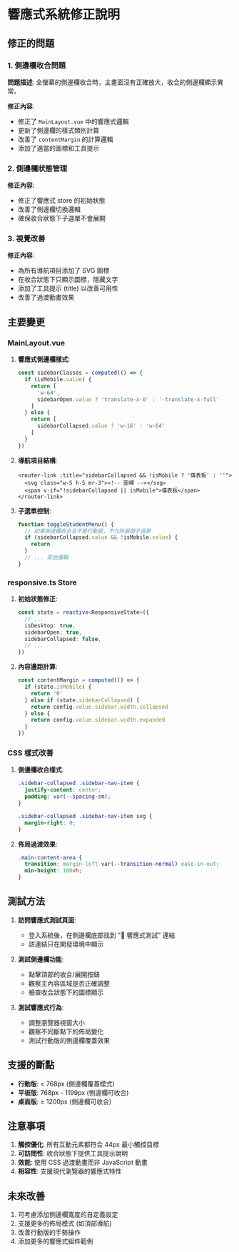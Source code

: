 # 響應式系統修正說明

## 修正的問題

### 1. 側邊欄收合問題
**問題描述**: 全螢幕的側邊欄收合時，主畫面沒有正確放大，收合的側邊欄顯示異常。

**修正內容**:
- 修正了 `MainLayout.vue` 中的響應式邏輯
- 更新了側邊欄的樣式類別計算
- 改善了 `contentMargin` 的計算邏輯
- 添加了適當的圖標和工具提示

### 2. 側邊欄狀態管理
**修正內容**:
- 修正了響應式 store 的初始狀態
- 改善了側邊欄切換邏輯
- 確保收合狀態下子選單不會展開

### 3. 視覺改善
**修正內容**:
- 為所有導航項目添加了 SVG 圖標
- 在收合狀態下只顯示圖標，隱藏文字
- 添加了工具提示 (title) 以改善可用性
- 改善了過渡動畫效果

## 主要變更

### MainLayout.vue
1. **響應式側邊欄樣式**:
   ```typescript
   const sidebarClasses = computed(() => {
     if (isMobile.value) {
       return [
         'w-64',
         sidebarOpen.value ? 'translate-x-0' : '-translate-x-full'
       ]
     } else {
       return [
         sidebarCollapsed.value ? 'w-16' : 'w-64'
       ]
     }
   })
   ```

2. **導航項目結構**:
   ```vue
   <router-link :title="sidebarCollapsed && !isMobile ? '儀表板' : ''">
     <svg class="w-5 h-5 mr-3"><!-- 圖標 --></svg>
     <span v-if="!sidebarCollapsed || isMobile">儀表板</span>
   </router-link>
   ```

3. **子選單控制**:
   ```typescript
   function toggleStudentMenu() {
     // 如果側邊欄收合且不是行動版，不允許展開子選單
     if (sidebarCollapsed.value && !isMobile.value) {
       return
     }
     // ... 其他邏輯
   }
   ```

### responsive.ts Store
1. **初始狀態修正**:
   ```typescript
   const state = reactive<ResponsiveState>({
     // ...
     isDesktop: true,
     sidebarOpen: true,
     sidebarCollapsed: false,
     // ...
   })
   ```

2. **內容邊距計算**:
   ```typescript
   const contentMargin = computed(() => {
     if (state.isMobile) {
       return '0'
     } else if (state.sidebarCollapsed) {
       return config.value.sidebar.width.collapsed
     } else {
       return config.value.sidebar.width.expanded
     }
   })
   ```

### CSS 樣式改善
1. **側邊欄收合樣式**:
   ```css
   .sidebar-collapsed .sidebar-nav-item {
     justify-content: center;
     padding: var(--spacing-sm);
   }
   
   .sidebar-collapsed .sidebar-nav-item svg {
     margin-right: 0;
   }
   ```

2. **佈局過渡效果**:
   ```css
   .main-content-area {
     transition: margin-left var(--transition-normal) ease-in-out;
     min-height: 100vh;
   }
   ```

## 測試方法

1. **訪問響應式測試頁面**:
   - 登入系統後，在側邊欄底部找到 "🧪 響應式測試" 連結
   - 該連結只在開發環境中顯示

2. **測試側邊欄功能**:
   - 點擊頂部的收合/展開按鈕
   - 觀察主內容區域是否正確調整
   - 檢查收合狀態下的圖標顯示

3. **測試響應式行為**:
   - 調整瀏覽器視窗大小
   - 觀察不同斷點下的佈局變化
   - 測試行動版的側邊欄覆蓋效果

## 支援的斷點

- **行動版**: < 768px (側邊欄覆蓋模式)
- **平板版**: 768px - 1199px (側邊欄可收合)
- **桌面版**: ≥ 1200px (側邊欄可收合)

## 注意事項

1. **觸控優化**: 所有互動元素都符合 44px 最小觸控目標
2. **可訪問性**: 收合狀態下提供工具提示說明
3. **效能**: 使用 CSS 過渡動畫而非 JavaScript 動畫
4. **相容性**: 支援現代瀏覽器的響應式特性

## 未來改善

1. 可考慮添加側邊欄寬度的自定義設定
2. 支援更多的佈局模式 (如頂部導航)
3. 改善行動版的手勢操作
4. 添加更多的響應式組件範例
